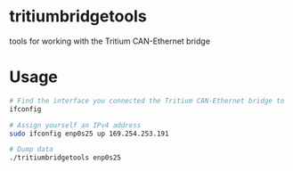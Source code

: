 # tritiumbridgetools

tools for working with the Tritium CAN-Ethernet bridge

# Usage

```bash
# Find the interface you connected the Tritium CAN-Ethernet bridge to
ifconfig

# Assign yourself an IPv4 address
sudo ifconfig enp0s25 up 169.254.253.191

# Dump data
./tritiumbridgetools enp0s25
```
